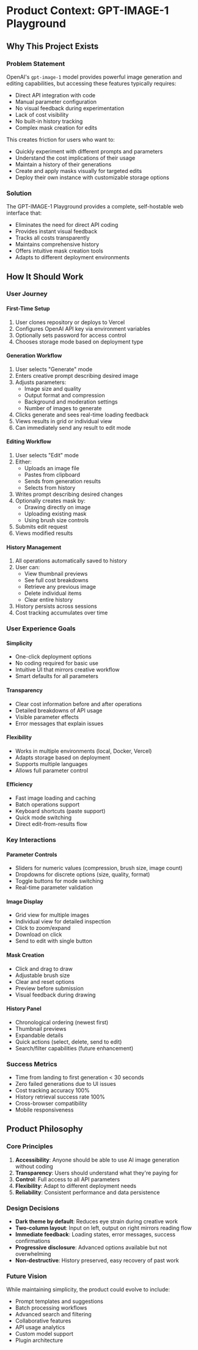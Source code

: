 # Product Context: GPT-IMAGE-1 Playground

## Why This Project Exists

### Problem Statement
OpenAI's `gpt-image-1` model provides powerful image generation and editing capabilities, but accessing these features typically requires:
- Direct API integration with code
- Manual parameter configuration
- No visual feedback during experimentation
- Lack of cost visibility
- No built-in history tracking
- Complex mask creation for edits

This creates friction for users who want to:
- Quickly experiment with different prompts and parameters
- Understand the cost implications of their usage
- Maintain a history of their generations
- Create and apply masks visually for targeted edits
- Deploy their own instance with customizable storage options

### Solution
The GPT-IMAGE-1 Playground provides a complete, self-hostable web interface that:
- Eliminates the need for direct API coding
- Provides instant visual feedback
- Tracks all costs transparently
- Maintains comprehensive history
- Offers intuitive mask creation tools
- Adapts to different deployment environments

## How It Should Work

### User Journey

#### First-Time Setup
1. User clones repository or deploys to Vercel
2. Configures OpenAI API key via environment variables
3. Optionally sets password for access control
4. Chooses storage mode based on deployment type

#### Generation Workflow
1. User selects "Generate" mode
2. Enters creative prompt describing desired image
3. Adjusts parameters:
   - Image size and quality
   - Output format and compression
   - Background and moderation settings
   - Number of images to generate
4. Clicks generate and sees real-time loading feedback
5. Views results in grid or individual view
6. Can immediately send any result to edit mode

#### Editing Workflow
1. User selects "Edit" mode
2. Either:
   - Uploads an image file
   - Pastes from clipboard
   - Sends from generation results
   - Selects from history
3. Writes prompt describing desired changes
4. Optionally creates mask by:
   - Drawing directly on image
   - Uploading existing mask
   - Using brush size controls
5. Submits edit request
6. Views modified results

#### History Management
1. All operations automatically saved to history
2. User can:
   - View thumbnail previews
   - See full cost breakdowns
   - Retrieve any previous image
   - Delete individual items
   - Clear entire history
3. History persists across sessions
4. Cost tracking accumulates over time

### User Experience Goals

#### Simplicity
- One-click deployment options
- No coding required for basic use
- Intuitive UI that mirrors creative workflow
- Smart defaults for all parameters

#### Transparency
- Clear cost information before and after operations
- Detailed breakdowns of API usage
- Visible parameter effects
- Error messages that explain issues

#### Flexibility
- Works in multiple environments (local, Docker, Vercel)
- Adapts storage based on deployment
- Supports multiple languages
- Allows full parameter control

#### Efficiency
- Fast image loading and caching
- Batch operations support
- Keyboard shortcuts (paste support)
- Quick mode switching
- Direct edit-from-results flow

### Key Interactions

#### Parameter Controls
- Sliders for numeric values (compression, brush size, image count)
- Dropdowns for discrete options (size, quality, format)
- Toggle buttons for mode switching
- Real-time parameter validation

#### Image Display
- Grid view for multiple images
- Individual view for detailed inspection
- Click to zoom/expand
- Download on click
- Send to edit with single button

#### Mask Creation
- Click and drag to draw
- Adjustable brush size
- Clear and reset options
- Preview before submission
- Visual feedback during drawing

#### History Panel
- Chronological ordering (newest first)
- Thumbnail previews
- Expandable details
- Quick actions (select, delete, send to edit)
- Search/filter capabilities (future enhancement)

### Success Metrics
- Time from landing to first generation < 30 seconds
- Zero failed generations due to UI issues
- Cost tracking accuracy 100%
- History retrieval success rate 100%
- Cross-browser compatibility
- Mobile responsiveness

## Product Philosophy

### Core Principles
1. **Accessibility**: Anyone should be able to use AI image generation without coding
2. **Transparency**: Users should understand what they're paying for
3. **Control**: Full access to all API parameters
4. **Flexibility**: Adapt to different deployment needs
5. **Reliability**: Consistent performance and data persistence

### Design Decisions
- **Dark theme by default**: Reduces eye strain during creative work
- **Two-column layout**: Input on left, output on right mirrors reading flow
- **Immediate feedback**: Loading states, error messages, success confirmations
- **Progressive disclosure**: Advanced options available but not overwhelming
- **Non-destructive**: History preserved, easy recovery of past work

### Future Vision
While maintaining simplicity, the product could evolve to include:
- Prompt templates and suggestions
- Batch processing workflows
- Advanced search and filtering
- Collaborative features
- API usage analytics
- Custom model support
- Plugin architecture
